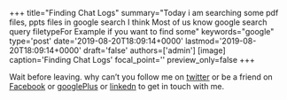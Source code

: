 +++
title="Finding Chat Logs"
summary="Today i am searching some pdf files, ppts files in google search I think Most of us know google search query filetypeFor Example if you want to find some"
keywords="google"
type='post'
date='2019-08-20T18:09:14+0000'
lastmod='2019-08-20T18:09:14+0000'
draft='false'
authors=['admin']
[image]
caption='Finding Chat Logs'
focal_point=''
preview_only=false
+++










Wait before leaving.
why can’t you follow me on <a href="https://twitter.com/arungudelli" target="_blank">twitter</a> or be a friend on <a href="https://www.facebook.com/gudelliArun" target="_blank">Facebook</a> or <a href="https://plus.google.com/+ArunkumarGudelli" target="_blank">googlePlus</a> or <a href="https://www.linkedin.com/in/arungudelli/" target="_blank">linkedn</a> to get in touch with me.







